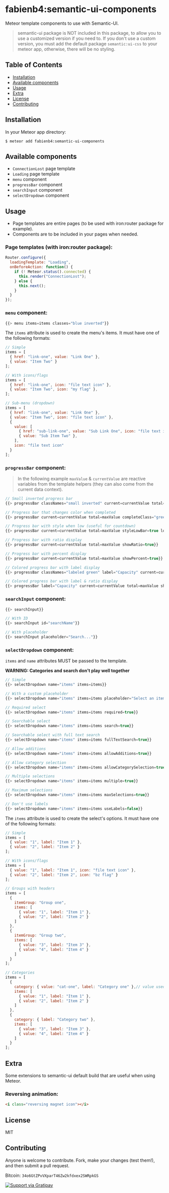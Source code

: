 # fabienb4:semantic-ui-components

Meteor template components to use with Semantic-UI.

> semantic-ui package is NOT included in this package, to allow you to use a customized version if you need to. If you don't use a custom version, you must add the default package `semantic:ui-css` to your meteor app, otherwise, there will be no styling.

## Table of Contents

- [Installation](#installation)
- [Available components](#available-components)
- [Usage](#usage)
- [Extra](#extra)
- [License](#license)
- [Contributing](#contributing)

## Installation

In your Meteor app directory:

```
$ meteor add fabienb4:semantic-ui-components
```

## Available components

- `ConnectionLost` page template
- `Loading` page template
- `menu` component
- `progressBar` component
- `searchInput` component
- `selectDropdown` component

## Usage

- Page templates are entire pages (to be used with iron:router package for example).
- Components are to be included in your pages when needed.

### Page templates (with iron:router package):
```js
Router.configure({
  loadingTemplate: "Loading",
  onBeforeAction: function() {
    if (! Meteor.status().connected) {
      this.render("ConnectionLost");
    } else {
      this.next();
    }
  }
});
```

### `menu` component:
```js
{{> menu items=items classes="blue inverted"}}
```

The `items` attribute is used to create the menu's items. It must have one of the following formats:
```js
// Simple
items = [
  { href: "link-one", value: "Link One" },
  { value: "Item Two" }
];

// With icons/flags
items = [
  { href: "link-one", icon: "file text icon" },
  { value: "Item Two", icon: "my flag" },
];

// Sub-menu (dropdown)
items = [
  { href: "link-one", value: "Link One" },
  { value: "Item Two", icon: "file text icon" },
  {
    value: [
      { href: "sub-link-one", value: "Sub Link One", icon: "file text icon" },
      { value: "Sub Item Two" },
    ],
    icon: "file text icon"
  }
];
```

### `progressBar` component:
> In the following example `maxValue` & `currentValue` are reactive variables from the template helpers (they can also come from the current data context).

```js
// Small inverted progress bar
{{> progressBar classNames="small inverted" current=currentValue total=maxValue}}

// Progress bar that changes color when completed
{{> progressBar current=currentValue total=maxValue completeClass="green"}}

// Progress bar with style when low (useful for countdown)
{{> progressBar current=currentValue total=maxValue styleLowBar=true low=20 veryLow=10}}

// Progress bar with ratio display
{{> progressBar current=currentValue total=maxValue showRatio=true}}

// Progress bar with percent display
{{> progressBar current=currentValue total=maxValue showPercent=true}}

// Colored progress bar with label display
{{> progressBar classNames="labeled green" label="Capacity" current=currentValue total=maxValue}}

// Colored progress bar with label & ratio display
{{> progressBar label="Capacity" current=currentValue total=maxValue showRatio=true}}
```

### `searchInput` component:
```js
{{> searchInput}}

// With ID
{{> searchInput id="searchName"}}

// With placeholder
{{> searchInput placeholder="Search..."}}
```

### `selectDropdown` component:

`items` and `name` attributes MUST be passed to the template.

**WARNING: Categories and search don't play well together**

```js
// Simple
{{> selectDropdown name="items" items=items}}

// With a custom placeholder
{{> selectDropdown name="items" items=items placeholder="Select an item"}}

// Required select
{{> selectDropdown name="items" items=items required=true}}

// Searchable select
{{> selectDropdown name="items" items=items search=true}}

// Searchable select with full text search
{{> selectDropdown name="items" items=items fullTextSearch=true}}

// Allow additions
{{> selectDropdown name="items" items=items allowAdditions=true}}

// Allow category selection
{{> selectDropdown name="items" items=items allowCategorySelection=true}}

// Multiple selections
{{> selectDropdown name="items" items=items multiple=true}}

// Maximum selections
{{> selectDropdown name="items" items=items maxSelections=true}}

// Don't use labels
{{> selectDropdown name="items" items=items useLabels=false}}
```

The `items` attribute is used to create the select's options. It must have one of the following formats:

```js
// Simple
items = [
  { value: "1", label: "Item 1" },
  { value: "2", label: "Item 2" }
];

// With icons/flags
items = [
  { value: "1", label: "Item 1", icon: "file text icon" },
  { value: "2", label: "Item 2", icon: "bz flag" }
];

// Groups with headers
items = [
  {
    itemGroup: "Group one",
    items: [
      { value: "1", label: "Item 1" },
      { value: "2", label: "Item 2" }
    ]
  },
  {
    itemGroup: "Group two",
    items: [
      { value: "3", label: "Item 3" },
      { value: "4", label: "Item 4" }
    ]
  }
];

// Categories
items = [
  {
    category: { value: "cat-one", label: "Category one" },// value used if allowCategorySelection
    items: [
      { value: "1", label: "Item 1" },
      { value: "2", label: "Item 2" }
    ]
  },
  {
    category: { label: "Category two" },
    items: [
      { value: "3", label: "Item 3" },
      { value: "4", label: "Item 4" }
    ]
  }
];
```


## Extra

Some extensions to semantic-ui default build that are useful when using Meteor.

### Reversing animation:
```html
<i class="reversing magnet icon"></i>
```

## License

MIT

## Contributing

Anyone is welcome to contribute. Fork, make your changes (test them!), and then submit a pull request.

Bitcoin: `34o6GtZPvVXparT46Zw2kfdxex2SWRpkGS`

[![Support via Gratipay](https://cdn.rawgit.com/gratipay/gratipay-badge/2.3.0/dist/gratipay.svg)](https://gratipay.com/fabienb4/)
